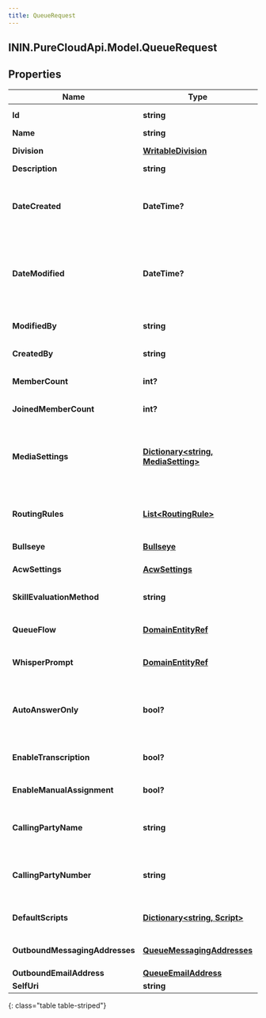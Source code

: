 ```yaml
---
title: QueueRequest
---
```

## ININ.PureCloudApi.Model.QueueRequest

## Properties

|Name | Type | Description | Notes|
|------------ | ------------- | ------------- | -------------|
| **Id** | **string** | The globally unique identifier for the object. | [optional] |
| **Name** | **string** | The queue name | |
| **Division** | [**WritableDivision**](WritableDivision.html) | The division to which this entity belongs. | [optional] |
| **Description** | **string** | The queue description. | [optional] |
| **DateCreated** | **DateTime?** | The date the queue was created. Date time is represented as an ISO-8601 string. For example: yyyy-MM-ddTHH:mm:ss[.mmm]Z | [optional] |
| **DateModified** | **DateTime?** | The date of the last modification to the queue. Date time is represented as an ISO-8601 string. For example: yyyy-MM-ddTHH:mm:ss[.mmm]Z | [optional] |
| **ModifiedBy** | **string** | The ID of the user that last modified the queue. | [optional] |
| **CreatedBy** | **string** | The ID of the user that created the queue. | [optional] |
| **MemberCount** | **int?** | The total number of members (joined or unjoined) in the queue. | [optional] |
| **JoinedMemberCount** | **int?** | The number of joined members in the queue. | [optional] |
| **MediaSettings** | [**Dictionary&lt;string, MediaSetting&gt;**](MediaSetting.html) | The media settings for the queue. Valid key values: CALL, CALLBACK, CHAT, EMAIL, MESSAGE, SOCIAL_EXPRESSION, VIDEO_COMM | [optional] |
| **RoutingRules** | [**List&lt;RoutingRule&gt;**](RoutingRule.html) | The routing rules for the queue, used for routing to known or preferred agents. | [optional] |
| **Bullseye** | [**Bullseye**](Bullseye.html) | The bulls-eye settings for the queue. | [optional] |
| **AcwSettings** | [**AcwSettings**](AcwSettings.html) | The ACW settings for the queue. | [optional] |
| **SkillEvaluationMethod** | **string** | The skill evaluation method to use when routing conversations. | [optional] |
| **QueueFlow** | [**DomainEntityRef**](DomainEntityRef.html) | The in-queue flow to use for conversations waiting in queue. | [optional] |
| **WhisperPrompt** | [**DomainEntityRef**](DomainEntityRef.html) | The prompt used for whisper on the queue, if configured. | [optional] |
| **AutoAnswerOnly** | **bool?** | Specifies whether the configured whisper should play for all ACD calls, or only for those which are auto-answered. | [optional] |
| **EnableTranscription** | **bool?** | Indicates whether voice transcription is enabled for this queue. | [optional] |
| **EnableManualAssignment** | **bool?** | Indicates whether manual assignment is enabled for this queue. | [optional] |
| **CallingPartyName** | **string** | The name to use for caller identification for outbound calls from this queue. | [optional] |
| **CallingPartyNumber** | **string** | The phone number to use for caller identification for outbound calls from this queue. | [optional] |
| **DefaultScripts** | [**Dictionary&lt;string, Script&gt;**](Script.html) | The default script Ids for the communication types. | [optional] |
| **OutboundMessagingAddresses** | [**QueueMessagingAddresses**](QueueMessagingAddresses.html) | The messaging addresses for the queue. | [optional] |
| **OutboundEmailAddress** | [**QueueEmailAddress**](QueueEmailAddress.html) |  | [optional] |
| **SelfUri** | **string** | The URI for this object | [optional] |
{: class="table table-striped"}


